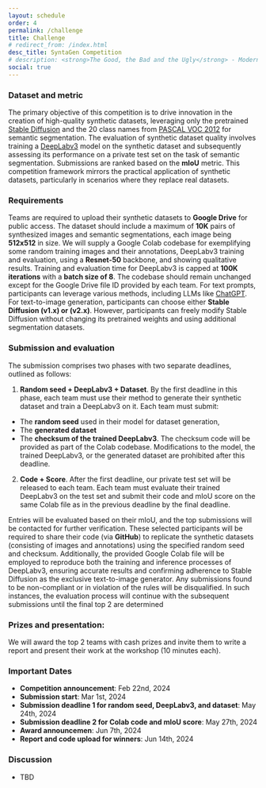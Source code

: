 ```yaml
---
layout: schedule
order: 4
permalink: /challenge
title: Challenge
# redirect_from: /index.html
desc_title: SyntaGen Competition
# description: <strong>The Good, the Bad and the Ugly</strong> - Modern AI development requires using and sharing of models and data safely. Uncovering backdoor, a foe and a friend at the front door.
social: true
---
```


### Dataset and metric
The primary objective of this competition is to drive innovation in the creation
of high-quality synthetic datasets, leveraging only the pretrained [Stable Diffusion](https://huggingface.co/spaces/stabilityai/stable-diffusion) 
and the 20 class names from [PASCAL VOC 2012](http://host.robots.ox.ac.uk/pascal/VOC/voc2012/) for semantic segmentation. The evaluation of synthetic dataset quality involves training a [DeepLabv3](https://arxiv.org/abs/1706.05587) model on the synthetic dataset and subsequently assessing its performance on a private test set on the task of semantic segmentation. Submissions are ranked based on the **mIoU** metric. This competition framework mirrors the practical
application of synthetic datasets, particularly in scenarios where they replace real datasets.

### Requirements
Teams are required to upload their synthetic datasets to **Google Drive** for public access. The dataset should include a maximum of **10K** pairs of synthesized images and semantic segmentations, each image being **512x512** in size. We will supply a Google Colab codebase for exemplifying some random training images and their annotations, DeepLabv3 training and evaluation, using a **Resnet-50** backbone, and showing qualitative results. Training and evaluation time for DeepLabv3 is capped at **100K iterations** with a **batch size of 8**.  The codebase should remain unchanged except for the Google Drive file ID provided by each team. For text prompts, participants can leverage various methods, including LLMs like [ChatGPT](https://chat.openai.com/). For text-to-image generation, participants can choose either **Stable Diffusion (v1.x) or (v2.x)**. However, participants can freely modify Stable Diffusion without changing its pretrained weights and using additional segmentation datasets.

### Submission and evaluation
The submission comprises two phases with two separate deadlines,
outlined as follows:

1.  **Random seed + DeepLabv3 + Dataset**. By the first deadline in this phase, each
team must use their method to generate their synthetic dataset and train a DeepLabv3 on
it. Each team must submit:
* The **random seed** used in their model for dataset generation, 
* The **generated dataset** 
* The **checksum of the trained DeepLabv3**. The checksum
code will be provided as part of the Colab codebase. Modifications to the model, the trained
DeepLabv3, or the generated dataset are prohibited after this deadline.

2.  **Code + Score**. After the first deadline, our private test set will be released to each team.
Each team must evaluate their trained DeepLabv3 on the test set and submit their code and
mIoU score on the same Colab file as in the previous deadline by the final deadline.

Entries will be evaluated based on their mIoU, and the top submissions will be contacted for further
verification. These selected participants will be required to share their code (via **GitHub**) to replicate
the synthetic datasets (consisting of images and annotations) using the specified random seed and
checksum. Additionally, the provided Google Colab file will be employed to reproduce both the
training and inference processes of DeepLabv3, ensuring accurate results and confirming adherence
to Stable Diffusion as the exclusive text-to-image generator. Any submissions found to
be non-compliant or in violation of the rules will be disqualified. In such instances, the evaluation
process will continue with the subsequent submissions until the final top 2 are determined

### Prizes and presentation: 
We will award the top 2 teams with cash prizes and invite them to write a report and present their work at the workshop (10 minutes each).

<!-- ### Ethical considerations for the datasets
Since the evaluated dataset is the validation set of PASCAL VOC 2012, it shares the same ethical considerations with PASCAL VOC 2012. Besides, the generated
synthetic training set has new considers including

 * **Data Bias and Fairness**: The creation of synthetic datasets through Stable Diffusion
can introduce unintended biases, potentially deviating from real-world data characteristics.
Ethical vigilance is essential to identify and rectify any biases, ensuring that the synthetic
datasets remain representative, unbiased, and fair.

* **Privacy and Consent**: Although synthetic datasets do not involve real individuals’ data,
traces of underlying characteristics might inadvertently capture sensitive information. Up-holding ethical principles necessitates the thorough anonymization or removal of such data
traces to protect privacy and respect consent standards. -->

### Important Dates

* **Competition announcement**: Feb 22nd, 2024
* **Submission start**: Mar 1st, 2024
* **Submission deadline 1 for random seed, DeepLabv3, and dataset**: May 24th, 2024
* **Submission deadline 2 for Colab code and mIoU score**: May 27th, 2024
* **Award announcemen**: Jun 7th, 2024
* **Report and code upload for winners**: Jun 14th, 2024

### Discussion
* TBD
